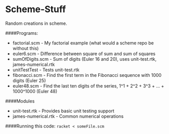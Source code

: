 Scheme-Stuff
============

Random creations in scheme.

####Programs:
* factorial.scm - My factorial example (what would a scheme repo be without this)
* euler6.scm - Difference between square of sum and sum of squares
* sumOfDigits.scm - Sum of digits (Euler 16 and 20), uses unit-test.rtk, james-numerical.rtk
* unitTestTest - Tests unit-test.rtk
* fibonacci.scm - Find the first term in the Fibonacci sequence with 1000 digits (Euler 25)
* euler48.scm - Find the last ten digits of the series, 1^1 + 2^2 + 3^3 + ... + 1000^1000 (Euler 48)

####Modules
* unit-test.rtk - Provides basic unit testing support
* james-numerical.rtk - Common numerical operations

####Running this code:
`racket < someFile.scm`
